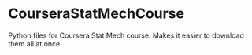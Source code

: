 # CourseraStatMechCourse
Python files for Coursera Stat Mech course. Makes it easier to download them all at once.
